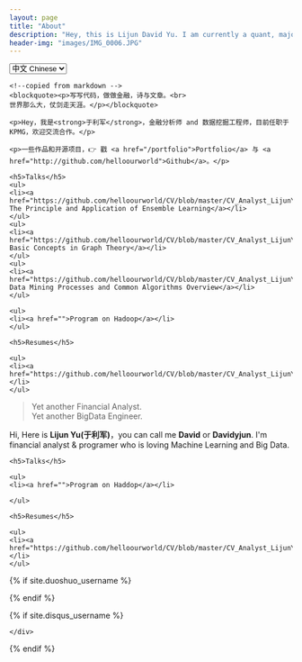 ```yaml
---
layout: page
title: "About"
description: "Hey, this is Lijun David Yu. I am currently a quant, major in portfolio management and algorithms. Please refer to Legend Python for more."
header-img: "images/IMG_0006.JPG"
---
```


<!-- Language Selector -->
<select onchange= "onLanChange(this.options[this.options.selectedIndex].value)">
    <option value="0" selected> 中文 Chinese </option>
    <option value="1"> 英文 English </option>
</select>

<!-- Chinese Version -->
<div class="zh post-container">

    <!--copied from markdown -->
    <blockquote><p>写写代码，做做金融，诗与文章。<br>
    世界那么大，仗剑走天涯。</p></blockquote>

    <p>Hey，我是<strong>于利军</strong>，金融分析师 and 数据挖掘工程师，目前任职于KPMG，欢迎交流合作。</p>

    <p>一些作品和开源项目，👉 戳 <a href="/portfolio">Portfolio</a> 与 <a href="http://github.com/helloourworld">Github</a>。</p>

    <h5>Talks</h5>
    <ul>
    <li><a href="https://github.com/helloourworld/CV/blob/master/CV_Analyst_LijunYu_cn.pdf">2018.4 The Principle and Application of Ensemble Learning</a></li>
    </ul>
    <ul>
    <li><a href="https://github.com/helloourworld/CV/blob/master/CV_Analyst_LijunYu_cn.pdf">2018.3 Basic Concepts in Graph Theory</a></li>
    </ul>
    <ul>
    <li><a href="https://github.com/helloourworld/CV/blob/master/CV_Analyst_LijunYu_cn.pdf">2017.6 Data Mining Processes and Common Algorithms Overview</a></li>
    </ul>

    <ul>
    <li><a href="">Program on Hadoop</a></li>
    </ul>

    <h5>Resumes</h5>

    <ul>
    <li><a href="https://github.com/helloourworld/CV/blob/master/CV_Analyst_LijunYu_cn.pdf">CV_YULIJUN_CN</a></li>
    </ul>

</div>

<!-- English Version -->
<div class="en post-container">
    <blockquote><p>Yet another Financial Analyst. <br>
    Yet another BigData Engineer.</p></blockquote>

Hi, Here is <strong>Lijun Yu(于利军)</strong>，you can call me <strong>David</strong> or <strong>Davidyjun</strong>. I'm financial analyst &amp; programer who is loving Machine Learning and Big Data.

    <h5>Talks</h5>

    <ul>
    <li><a href="">Program on Haddop</a></li>

    </ul>

    <h5>Resumes</h5>

    <ul>
    <li><a href="https://github.com/helloourworld/CV/blob/master/CV_Analyst_LijunYu_en.pdf">CV_YULIJUN_EN</a></li>
    </ul>
</div>

<!-- Handle Language Change -->
<script type="text/javascript">
    // get nodes
    var $zh = document.querySelector(".zh");
    var $en = document.querySelector(".en");
    var $select = document.querySelector("select");

    // bind hashchange event
    window.addEventListener('hashchange', _render);

    // handle render
    function _render(){
        var _hash = window.location.hash;
        // en
        if(_hash == "#en"){
            $select.selectedIndex = 1;
            $en.style.display = "block";
            $zh.style.display = "none";
        // zh by default
        }else{
            // not trigger onChange, otherwise cause a loop call.
            $select.selectedIndex = 0;
            $zh.style.display = "block";
            $en.style.display = "none";
        }
    }

    // handle select change
    function onLanChange(index){
        if(index == 0){
            window.location.hash = "#zh"
        }else{
            window.location.hash = "#en"
        }
    }

    // init
    _render();
</script>



{% if site.duoshuo_username %}
<!-- 多说评论框 start -->
<!-- 多说公共JS代码 start (一个网页只需插入一次) -->
<script type="text/javascript">
var duoshuoQuery = {short_name:"machinelearningadvance"};
    (function() {
        var ds = document.createElement('script');
        ds.type = 'text/javascript';ds.async = true;
        ds.src = (document.location.protocol == 'https:' ? 'https:' : 'http:') + '//static.duoshuo.com/embed.unstable.js';
        ds.charset = 'UTF-8';
        (document.getElementsByTagName('head')[0]
         || document.getElementsByTagName('body')[0]).appendChild(ds);
    })();
    </script>
<!-- 多说公共JS代码 end -->
<!-- 多说评论框 end -->
<!-- 多说公共JS代码 start (一个网页只需插入一次) -->
<script type="text/javascript">
var duoshuoQuery = {short_name:"machinelearningadvance"};
    (function() {
        var ds = document.createElement('script');
        ds.type = 'text/javascript';ds.async = true;
        ds.src = (document.location.protocol == 'https:' ? 'https:' : 'http:') + '//static.duoshuo.com/embed.unstable.js';
        ds.charset = 'UTF-8';
        (document.getElementsByTagName('head')[0]
         || document.getElementsByTagName('body')[0]).appendChild(ds);
    })();
    </script>
<!-- 多说公共JS代码 end -->
<!-- 多说评论框 end -->

<!-- 多说公共JS代码 start (一个网页只需插入一次) -->
<script type="text/javascript">
    // dynamic User hacking by Hux
    var _user = '{{site.duoshuo_username}}';

    // duoshuo comment query.
    var duoshuoQuery = {short_name: _user };
    (function() {
        var ds = document.createElement('script');
        ds.type = 'text/javascript';ds.async = true;
        ds.src = (document.location.protocol == 'https:' ? 'https:' : 'http:') + '//static.duoshuo.com/embed.js';
        ds.charset = 'UTF-8';
        (document.getElementsByTagName('head')[0]
         || document.getElementsByTagName('body')[0]).appendChild(ds);
    })();
</script>
<!-- 多说公共JS代码 end -->
{% endif %}


{% if site.disqus_username %}
<!-- disqus 评论框 start -->
<div class="comment">
    <div id="disqus_thread" class="disqus-thread">

    </div>
</div>
<!-- disqus 评论框 end -->

<!-- disqus 公共JS代码 start (一个网页只需插入一次) -->
<script type="text/javascript">
    /* * * CONFIGURATION VARIABLES * * */
    var disqus_shortname = "{{site.disqus_username}}";
    var disqus_identifier = "{{site.disqus_username}}/{{page.url}}";
    var disqus_url = "{{site.url}}{{page.url}}";

    (function() {
        var dsq = document.createElement('script'); dsq.type = 'text/javascript'; dsq.async = true;
        dsq.src = '//' + disqus_shortname + '.disqus.com/embed.js';
        (document.getElementsByTagName('head')[0] || document.getElementsByTagName('body')[0]).appendChild(dsq);
    })();
</script>
<!-- disqus 公共JS代码 end -->
{% endif %}
